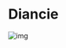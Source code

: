 # Diancie

![img](https://www.pokemon.com/static-assets/content-assets/cms2/img/pokedex/full/719.png)

##


